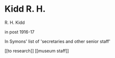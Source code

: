 



# Kidd R. H.


R. H. Kidd

in post 1916-17

 In Symons' list of 'secretaries and other senior staff'

[[to research]] [[museum staff]]
